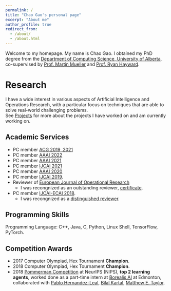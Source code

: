 ```yaml
---
permalink: /
title: "Chao Gao's personal page"
excerpt: "About me"
author_profile: true
redirect_from: 
  - /about/
  - /about.html
---
```


Welcome to my homepage. My name is Chao Gao.  I obtained my PhD degree from the [Department of Computing Science, University of Alberta](http://cs.ualberta.ca), co-supervised by [Prof. Martin Mueller](https://webdocs.cs.ualberta.ca/~mmueller/) and [Prof. Ryan Hayward](https://webdocs.cs.ualberta.ca/~hayward/). 

Research
======

I have a wide interest in various aspects of Artificial Intelligence and Operations Research, with a particular focus on techniques that are able to solve real-world challenging problems.  
See [Projects](/projects/) for more about the projects I have worked on and am currently working on.



Academic Services
------
- PC member [ACG 2019, 2021](#)
- PC member [AAAI 2022](https://aaai.org/Conferences/AAAI-22/)
- PC member [AAAI 2021](https://aaai.org/Conferences/AAAI-21/)
- PC member [IJCAI 2021](https://ijcai-21.org)
- PC member [AAAI 2020](https://aaai.org/Conferences/AAAI-20/)
- PC member [IJCAI 2019](https://ijcai19.org/).
- Reviewer of [European Journal of Operational Research](https://www.journals.elsevier.com/european-journal-of-operational-research/)
   - I was recongnized as an outstanding reviewer, [certificate](OutstandingReviewerEJOR.pdf).
- PC member [IJCAI-ECAI 2018](https://www.ijcai-18.org/).
   - I was recongnized as a [distinguished reviewer](https://www.ijcai-18.org/distinguished-members/).  


Programming Skills
------
Programming Language: C++, Java, C, Python, Linux Shell, TensorFlow, PyTorch.


Competition Awards
------
 - 2017 Computer Olympiad, Hex Tournament **Champion**. 
 - 2018 Computer Olympiad, Hex Tournament **Champion**. 
 - 2018 [Pommerman Competition](https://www.pommerman.com/) at NeurIPS (NIPS), **top 2 learning agents**, worked done as a part-time intern at [Borealis AI](https://www.borealisai.com/en/) at Edmonton, collaborated with [Pablo Hernandez-Leal](https://scholar.google.com/citations?user=ubp1GHsAAAAJ&hl=en), [Bilal Kartal](https://scholar.google.com/citations?user=Q9hKzEwAAAAJ&hl=en), [Matthew E. Taylor](https://scholar.google.com/citations?user=edQgLXcAAAAJ&hl=en).